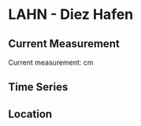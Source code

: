 # LAHN - Diez Hafen

## Current Measurement

Current measurement: <Value topic="rivers/pegel-online/LAHN/Diez Hafen/measurementValue"/> cm

## Time Series

<TimeSeries topic="rivers/pegel-online/LAHN/Diez Hafen/measurementValue" period="week" />

## Location

<WorldMap>
  <Marker lat="50.3723881291306" lon="8.00506699207213" labelTopic="rivers/pegel-online/LAHN/Diez Hafen" />
</WorldMap>
